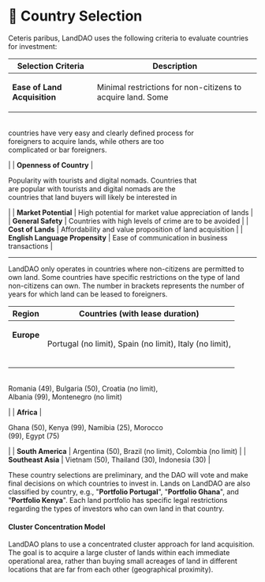# 🧭 Country Selection

Ceteris paribus, LandDAO uses the following criteria to evaluate countries for investment:

| Selection Criteria              | Description                                                                                                                                                                                                              |
| ------------------------------- | ------------------------------------------------------------------------------------------------------------------------------------------------------------------------------------------------------------------------ |
| **Ease of Land Acquisition**    | <p>Minimal restrictions for non-citizens to acquire land. Some<br>countries have very easy and clearly defined process for<br>foreigners to acquire lands, while others are too<br>complicated or bar foreigners.</p> |
| **Openness of Country**         | <p>Popularity with tourists and digital nomads. Countries that<br>are popular with tourists and digital nomads are the<br>countries that land buyers will likely be interested in</p>                                  |
| **Market Potential**            | High potential for market value appreciation of lands                                                                                                                                                                    |
| **General Safety**              | Countries with high levels of crime are to be avoided                                                                                                                                                                    |
| **Cost of Lands**               | Affordability and value proposition of land acquisition                                                                                                                                                                  |
| **English Language Propensity** | Ease of communication in business transactions                                                                                                                                                                           |

***

LandDAO only operates in countries where non-citizens are permitted to own land. Some countries have specific restrictions on the type of land non-citizens can own. The number in brackets represents the number of years for which land can be leased to foreigners.

| Region                                    | Countries (with lease duration)                                                                                                                              |
| ----------------------------------------- | ------------------------------------------------------------------------------------------------------------------------------------------------------------ |
| <p><strong>Europe</strong></p><p><br></p> | <p>Portugal (no limit), Spain (no limit), Italy (no limit),<br>Romania (49), Bulgaria (50), Croatia (no limit),<br>Albania (99), Montenegro (no limit)</p> |
| **Africa**                                | <p>Ghana (50), Kenya (99), Namibia (25), Morocco<br>(99), Egypt (75)</p>                                                                                    |
| **South America**                         | Argentina (50), Brazil (no limit), Colombia (no limit)                                                                                                       |
| **Southeast Asia**                        | Vietnam (50), Thailand (30), Indonesia (30)                                                                                                                  |

These country selections are preliminary, and the DAO will vote and make final decisions on which countries to invest in. Lands on LandDAO are also classified by country, e.g., "**Portfolio Portugal**", "**Portfolio Ghana**", and "**Portfolio Kenya**". Each land portfolio has specific legal restrictions regarding the types of investors who can own land in that country.

#### Cluster Concentration Model <a href="#cluster-concentration-model" id="cluster-concentration-model"></a>

LandDAO plans to use a concentrated cluster approach for land acquisition. The goal is to acquire a large cluster of lands within each immediate operational area, rather than buying small acreages of land in different locations that are far from each other (geographical proximity).
